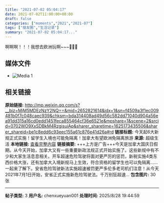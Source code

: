 ```yaml
---
title: "2021-07-02 05:04:17"
date: 2021-07-02T11:00:00+08:00
draft: false
categories: ["moments","2021","2021-07"]
tags: ["朋友圈","生活记录"]
summary: "2021-07-02 05:04:17..."
---
```


啊啊啊！！！我想去欧洲玩啊~~~🤩🤩🤩

## 媒体文件

- ![Media 1](/Moments/photos/2021-07-02/202107020504170.jpg)

## 相关链接

**原始链接:** http://mp.weixin.qq.com/s?__biz=MjM5MDEzNzY2NQ==&mid=2652821614&idx=1&sn=f4509a3f1ec009481b0f7c048caec939&chksm=bda314408ad49d56c582dd71040d904a56ea91dd315a16cd0edd1451feca855464cf36e6521e&mpshare=1&scene=2&srcid=0702WO9XxSDBkM4RzgisuiAp&sharer_sharetime=1625173435506&sharer_shareid=be1c8edd6c93eec155a61c876e41d26a#rd
**链接标题:** 今天起6大新规正式实施！留学生入境也可能免隔离！加拿大有望欧洲免隔离旅游
**来源:** 超级生活
**本地链接:** [查看完整内容](/link_content/2021/07/2021-07-02-1/link_content/)
**链接摘要:** +++上方是广告+++今天是加拿大国庆日假期。从今天开始，加拿大又有一些重要新政法规正式开始实施了。这些新规中有不少和大家生活息息相关。开车超速危险驾驶将面对更严厉的惩罚，新税实施4类东西价格大涨，还有加拿大入境新规马上生效，符合资格的留学生也可以免隔离......一起来了解下。安省危险驾驶新法实施超速被罚更严多伦多老司机们注意！从今天2021年7月1日开始，安省正式实施新危险驾驶法。千万别狂超速...
**包含图片:** 30 张

---

**帖子类型:** 3
**用户名:** chenxueyuan001
**处理时间:** 2025/8/28 19:44:59